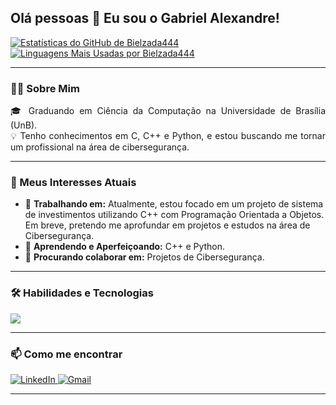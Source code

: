 ## Olá pessoas 👋 Eu sou o Gabriel Alexandre!

<p align="left">
  <a href="https://github.com/Bielzada444">
    <img align="center" src="https://github-readme-stats.vercel.app/api?username=Bielzada444&show_icons=true&theme=radical&rank_icon=github&hide_border=true" alt="Estatísticas do GitHub de Bielzada444" />
  </a>
  <a href="https://github.com/Bielzada444">
    <img align="center" src="https://github-readme-stats.vercel.app/api/top-langs/?username=Bielzada444&layout=compact&theme=radical&hide_border=true" alt="Linguagens Mais Usadas por Bielzada444" />
  </a>
</p>

---

### 👨‍💻 Sobre Mim

<p align="justify">
  🎓 Graduando em Ciência da Computação na Universidade de Brasília (UnB). <br>
  💡 Tenho conhecimentos em C, C++ e Python, e estou buscando me tornar um profissional na área de cibersegurança. <br>
</p>

---

### 🚀 Meus Interesses Atuais

* 🔭 **Trabalhando em:** Atualmente, estou focado em um projeto de sistema de investimentos utilizando C++ com Programação Orientada a Objetos. Em breve, pretendo me aprofundar em projetos e estudos na área de Cibersegurança.
* 🌱 **Aprendendo e Aperfeiçoando:** C++ e Python.
* 👯 **Procurando colaborar em:** Projetos de Cibersegurança.

---

### 🛠️ Habilidades e Tecnologias

<p align="left">
  <a href="https://skillicons.dev">
    <img src="https://skillicons.dev/icons?i=c,cpp,python" />
  </a>
</p>

---

### 📫 Como me encontrar

<p align="left">
  <a href="https://www.linkedin.com/in/gabriel-alexandre-gomes-48619b1b2/" target="_blank">
    <img src="https://img.shields.io/badge/LinkedIn-0077B5?style=for-the-badge&logo=linkedin&logoColor=white" alt="LinkedIn"/>
  </a>
  <a href="mailto:gabriel26061017@gmail.com">
    <img src="https://img.shields.io/badge/Gmail-D14836?style=for-the-badge&logo=gmail&logoColor=white" alt="Gmail"/>
  </a>
</p>

---
